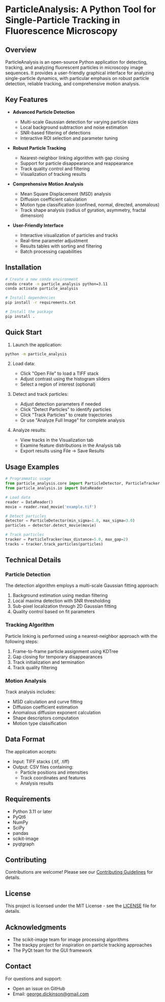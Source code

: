# ParticleAnalysis: A Python Tool for Single-Particle Tracking in Fluorescence Microscopy

## Overview

ParticleAnalysis is an open-source Python application for detecting, tracking, and analyzing fluorescent particles in microscopy image sequences. It provides a user-friendly graphical interface for analyzing single-particle dynamics, with particular emphasis on robust particle detection, reliable tracking, and comprehensive motion analysis.

## Key Features

- **Advanced Particle Detection**
  - Multi-scale Gaussian detection for varying particle sizes
  - Local background subtraction and noise estimation
  - SNR-based filtering of detections
  - Interactive ROI selection and parameter tuning

- **Robust Particle Tracking**
  - Nearest-neighbor linking algorithm with gap closing
  - Support for particle disappearance and reappearance
  - Track quality control and filtering
  - Visualization of tracking results

- **Comprehensive Motion Analysis**
  - Mean Square Displacement (MSD) analysis
  - Diffusion coefficient calculation
  - Motion type classification (confined, normal, directed, anomalous)
  - Track shape analysis (radius of gyration, asymmetry, fractal dimension)

- **User-Friendly Interface**
  - Interactive visualization of particles and tracks
  - Real-time parameter adjustment
  - Results tables with sorting and filtering
  - Batch processing capabilities

## Installation

```bash
# Create a new conda environment
conda create -n particle_analysis python=3.11
conda activate particle_analysis

# Install dependencies
pip install -r requirements.txt

# Install the package
pip install .
```

## Quick Start

1. Launch the application:
```bash
python -m particle_analysis
```

2. Load data:
   - Click "Open File" to load a TIFF stack
   - Adjust contrast using the histogram sliders
   - Select a region of interest (optional)

3. Detect and track particles:
   - Adjust detection parameters if needed
   - Click "Detect Particles" to identify particles
   - Click "Track Particles" to create trajectories
   - Or use "Analyze Full Image" for complete analysis

4. Analyze results:
   - View tracks in the Visualization tab
   - Examine feature distributions in the Analysis tab
   - Export results using File → Save Results

## Usage Examples

```python
# Programmatic usage
from particle_analysis.core import ParticleDetector, ParticleTracker
from particle_analysis.io import DataReader

# Load data
reader = DataReader()
movie = reader.read_movie('example.tif')

# Detect particles
detector = ParticleDetector(min_sigma=1.0, max_sigma=3.0)
particles = detector.detect_movie(movie)

# Track particles
tracker = ParticleTracker(max_distance=5.0, max_gap=2)
tracks = tracker.track_particles(particles)
```

## Technical Details

### Particle Detection

The detection algorithm employs a multi-scale Gaussian fitting approach:
1. Background estimation using median filtering
2. Local maxima detection with SNR thresholding
3. Sub-pixel localization through 2D Gaussian fitting
4. Quality control based on fit parameters

### Tracking Algorithm

Particle linking is performed using a nearest-neighbor approach with the following steps:
1. Frame-to-frame particle assignment using KDTree
2. Gap closing for temporary disappearances
3. Track initialization and termination
4. Track quality filtering

### Motion Analysis

Track analysis includes:
- MSD calculation and curve fitting
- Diffusion coefficient estimation
- Anomalous diffusion exponent calculation
- Shape descriptors computation
- Motion type classification

## Data Format

The application accepts:
- Input: TIFF stacks (.tif, .tiff)
- Output: CSV files containing:
  - Particle positions and intensities
  - Track coordinates and features
  - Analysis results

## Requirements

- Python 3.11 or later
- PyQt6
- NumPy
- SciPy
- pandas
- scikit-image
- pyqtgraph

## Contributing

Contributions are welcome! Please see our [Contributing Guidelines](CONTRIBUTING.md) for details.


## License

This project is licensed under the MIT License - see the [LICENSE](LICENSE) file for details.

## Acknowledgments

- The scikit-image team for image processing algorithms
- The trackpy project for inspiration on particle tracking approaches
- The PyQt team for the GUI framework

## Contact

For questions and support:
- Open an issue on GitHub
- Email: george.dickinson@gmail.com
